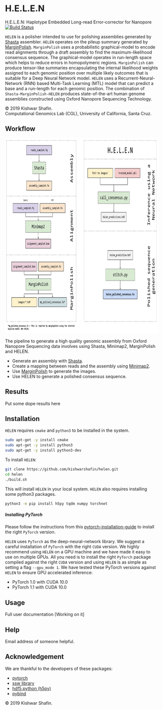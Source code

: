 # H.E.L.E.N
H.E.L.E.N: Haplotype Embedded Long-read Error-corrector for Nanopore
<br/>
[![Build Status](https://travis-ci.com/kishwarshafin/helen.svg?branch=master)](https://travis-ci.com/kishwarshafin/helen)
<br/>

`HELEN` is a polisher intended to use for polishing assemblies generated by [Shasta](https://github.com/chanzuckerberg/shasta) assembler. `HELEN` operates on the pileup summary generated by [MarginPolish](https://github.com/benedictpaten/marginPhase). `MarginPolish` uses a probabilistic graphical-model to encode read alignments through a draft assembly to find the maximum-likelihood consensus sequence. The graphical-model operates in run-length space which helps to reduce errors in homopolymeric regions. `MarginPolish` can produce tensor-like summaries encapsulating the internal likelihood weights assigned to each genomic position over multiple likely outcomes that is suitable for a Deep Neural Network model. `HELEN` uses a Recurrent-Neural-Network (RNN) based Multi-Task Learning (MTL) model that can predict a base and a run-length for each genomic position. The combination of `Shasta-MarginPolish-HELEN` produces state-of-the-art human genome assemblies constructed using Oxford Nanopore Sequencing Technology.

© 2019 Kishwar Shafin. <br/>
Computational Genomics Lab (CGL), University of California, Santa Cruz.

## Workflow
<p align="center">
<img src="img/pipeline.svg" alt="pipeline.svg" height="640p">
</p>

The pipeline to generate a high quality genomic assembly from Oxford Nanopore Sequencing data involves using Shasta, Minimap2, MarginPolish and HELEN.
* Generate an assembly with [Shasta](https://github.com/chanzuckerberg/shasta).
* Create a mapping between reads and the assembly using [Minimap2](https://github.com/lh3/minimap2).
* Use [MarginPolish](https://github.com/benedictpaten/marginPhase) to generate the images.
* Use HELEN to generate a polished consensus sequence.

## Results
Put some dope results here

## Installation
`HELEN` requires `cmake` and `python3` to be installed in the system.
```bash
sudo apt-get -y install cmake
sudo apt-get -y install python3
sudo apt-get -y install python3-dev
```
To install `HELEN`:

```bash
git clone https://github.com/kishwarshafin/helen.git
cd helen
./build.sh
```

This will install `HELEN` in your local system. `HELEN` also requires installing some python3 packages.
```bash
python3 -m pip install h5py tqdm numpy torchnet
```

##### Installing PyTorch
Please follow the instructions from this [pytorch-installation-guide](https://pytorch.org/get-started/locally/) to install the right `PyTorch` version.

`HELEN` uses `PyTorch` as the deep-neural-network library. We suggest a careful installation of `PyTorch` with the right `CUDA` version. We highly recommend using `HELEN` on a GPU machine and we have made it easy to use on multiple GPUs. All you need is to install the right `PyTorch` package compiled against the right `CUDA` version and using `HELEN` is as simple as setting a flag `--gpu_mode 1`. We have tested these PyTorch versions against `HELEN` to ensure GPU accelerated inference:
* PyTorch 1.0 with CUDA 10.0
* PyTorch 1.1 with CUDA 10.0

## Usage
Full user documentation [Working on it]
## Help
Email address of someone helpful.

## Acknowledgement
We are thankful to the developers of these packages: </br>
* [pytorch](https://pytorch.org/)
* [ssw library](https://github.com/mengyao/Complete-Striped-Smith-Waterman-Library)
* [hdf5 python (h5py)](https://www.h5py.org/)
* [pybind](https://github.com/pybind/pybind11)


© 2019 Kishwar Shafin.
